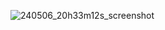 ![240506_20h33m12s_screenshot](https://github.com/xsghetti/neovim/assets/150515748/f0caa922-979e-482e-b669-b5c2fb80222e)
